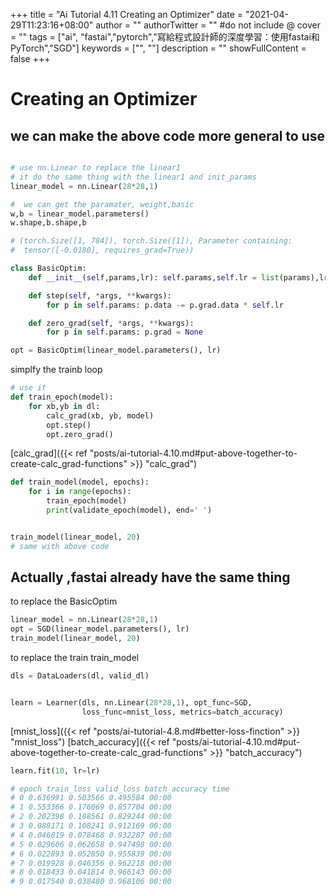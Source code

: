 +++
title = "Ai Tutorial 4.11 Creating an Optimizer"
date = "2021-04-29T11:23:16+08:00"
author = ""
authorTwitter = "" #do not include @
cover = ""
tags = ["ai", "fastai","pytorch","寫給程式設計師的深度學習：使用fastai和PyTorch","SGD"]
keywords = ["", ""]
description = ""
showFullContent = false
+++

# Creating an Optimizer

## we can make the above code more general to use

```py

# use nn.Linear to replace the linear1
# it do the same thing with the linear1 and init_params
linear_model = nn.Linear(28*28,1)
```

```py
#  we can get the paramater, weight,basic
w,b = linear_model.parameters()
w.shape,b.shape,b

# (torch.Size([1, 784]), torch.Size([1]), Parameter containing:
#  tensor([-0.0180], requires_grad=True))
```

```py
class BasicOptim:
    def __init__(self,params,lr): self.params,self.lr = list(params),lr

    def step(self, *args, **kwargs):
        for p in self.params: p.data -= p.grad.data * self.lr

    def zero_grad(self, *args, **kwargs):
        for p in self.params: p.grad = None
```

```py
opt = BasicOptim(linear_model.parameters(), lr)
```

simplfy the trainb loop

```py
# use it
def train_epoch(model):
    for xb,yb in dl:
        calc_grad(xb, yb, model)
        opt.step()
        opt.zero_grad()
```

[calc_grad]({{< ref "posts/ai-tutorial-4.10.md#put-above-together-to-create-calc_grad-functions" >}} "calc_grad")

```py
def train_model(model, epochs):
    for i in range(epochs):
        train_epoch(model)
        print(validate_epoch(model), end=' ')
```

```py

train_model(linear_model, 20)
# same with above code
```

## Actually ,fastai already have the same thing

to replace the BasicOptim

```py
linear_model = nn.Linear(28*28,1)
opt = SGD(linear_model.parameters(), lr)
train_model(linear_model, 20)

```

to replace the train train_model

```py
dls = DataLoaders(dl, valid_dl)
```

```py

learn = Learner(dls, nn.Linear(28*28,1), opt_func=SGD,
                loss_func=mnist_loss, metrics=batch_accuracy)
```

[mnist_loss]({{< ref "posts/ai-tutorial-4.8.md#better-loss-finction" >}} "mnist_loss")
[batch_accuracy]({{< ref "posts/ai-tutorial-4.10.md#put-above-together-to-create-calc_grad-functions" >}} "batch_accuracy")

```py
learn.fit(10, lr=lr)
```

```py
# epoch train_loss valid_loss batch_accuracy time
# 0 0.636991 0.503566 0.495584 00:00
# 1 0.553366 0.176069 0.857704 00:00
# 2 0.202398 0.188561 0.829244 00:00
# 3 0.088171 0.108241 0.912169 00:00
# 4 0.046019 0.078468 0.932287 00:00
# 5 0.029606 0.062658 0.947498 00:00
# 6 0.022893 0.052850 0.955839 00:00
# 7 0.019928 0.046356 0.962218 00:00
# 8 0.018433 0.041814 0.966143 00:00
# 9 0.017540 0.038480 0.968106 00:00

```
